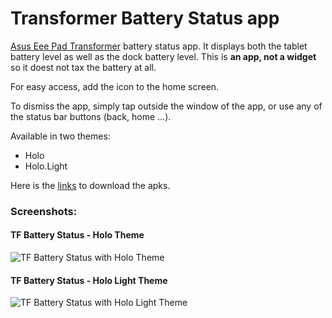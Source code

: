 Transformer Battery Status app
==============================

[Asus Eee Pad Transformer][1] battery status app. It displays both the tablet battery level 
as well as the dock battery level. This is **an app, not a widget** so it doest not tax the battery at all.

For easy access, add the icon to the home screen.

To dismiss the app, simply tap outside the window of the app, or use any of the status bar buttons (back, home ...).

Available in two themes:

* Holo
* Holo.Light

Here is the [links][2] to download the apks.

### Screenshots:

#### TF Battery Status - Holo Theme
![TF Battery Status with Holo Theme](http://i55.tinypic.com/i1xxmw.png)

#### TF Battery Status - Holo Light Theme
![TF Battery Status with Holo Light Theme](http://i51.tinypic.com/91mhzd.png)

[1]:http://en.wikipedia.org/wiki/ASUS_Eee_Pad_Transformer "Asus Eee Pad Transformer Wikipedia article"
[2]:https://github.com/janfsd/Transformer-Battery-Status/downloads "GitHub project Downloads page"
